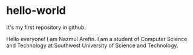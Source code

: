 # hello-world
It's my first repository in github.

Hello everyone! I am Nazmul Arefin. I am a student of Computer Science and Technology at Southwest University of Science and Technology.
